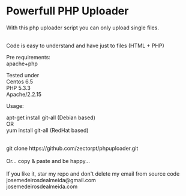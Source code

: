 # Powerfull PHP Uploader
With this php uploader script you can only upload single files. <br><br>

Code is easy to understand and have just to files (HTML + PHP) <br>

Pre requirements: <br>
apache+php<br>

Tested under<br>
Centos 6.5<br>
PHP 5.3.3<br>
Apache/2.2.15<br>

Usage:<br>

apt-get install git-all (Debian based) <br>
OR <br>
yum install git-all (RedHat based)<br>

<br>
git clone https://github.com/zectorpt/phpuploader.git<br>
<br>
Or... copy & paste and be happy... <br>
<br>
If you like it, star my repo and don't delete my email from source code<br>
josemedeirosdealmeida@gmail.com <br>
josemedeirosdealmeida.com
